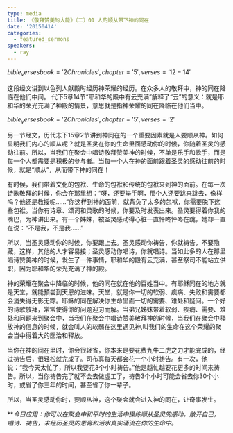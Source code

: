```yaml
---
type: media
title: 《敬拜赞美的大能》（二）01 人的顺从带下神的同在
date: '20150414'
categories:
  - featured_sermons
speakers:
  - ray
---
```

$bible_verses book='2 Chronicles', chapter='5', verses='12-14'$

这段经文讲到以色列人献殿时经历神荣耀的经历。在众多人的敬拜中，神的同在降临在他们中间。 代下5章14节“耶和华的殿中有云充满”解释了“云”的意义：就是耶和华的荣光充满了神殿的情景，意思就是指神荣耀的同在降临在他们当中。

$bible_verses book='2 Chronicles', chapter='5', verses='2'$

另一节经文，历代志下15章2节讲到神同在的一个重要因素就是人要顺从神。如何显明我们内心的顺从呢？就是圣灵在你的生命里面感动你的时候，你随着圣灵的感动往前。所以，当我们在聚会中唱诗敬拜赞美神的时候，不单是乐手和歌手，而是每一个人都需要是积极的参与者。当每一个人在神的面前跟着圣灵的感动往前的时候，就是“顺从”，从而带下神的同在！

有时候，我们带着文化的包袱、生命的包袱和传统的包袱来到神的面前。在每一次诗歌敬拜的时候，你会在那里想：“呀，还要举手啊，那个人还要跳来跳去，像样吗？他还是教授呢……”你这样到神的面前，就背负了太多的包袱，你需要脱下这些包袱。当你有诗章、颂词和灵歌的时候，你要及时发表出来。圣灵要得着你我的嘴巴，为神讲出来。有一个姊妹，被圣灵感动得心脏一直怦咚怦咚在跳，她却一直在说：“不是我，不是我……”

所以，当圣灵感动你的时候，你要跟上去。圣灵感动你祷告，你就祷告，不要隐藏，这样，其他的人才容易接；圣灵感动你唱诗，你就唱诗。当如此多的人在那里唱诗赞美神的时候，发生了一件事情，耶和华的殿有云充满，甚至祭司不能站立供职，因为耶和华的荣光充满了神的殿。

神的荣耀在聚会中降临的时候，他的同在就在他的百姓当中。有耶稣同在的地方就是天堂，就能预尝到天恩的滋味。天堂，就是你一切的软弱、疾病、失败和需要都会消失得无影无踪。耶稣的同在解决你生命里面一切的需要、难处和疑问。一个好的诗歌敬拜，常常使得你的问题迎刃而解。当弟兄姊妹带着软弱、疾病、需要、难处和问题来到聚会中，当我们在聚会中唱诗赞美敬拜神的时候，当我们在聚会中释放神的信息的时候，就会叫人的软弱在这里遇见神,叫我们的生命在这个荣耀的聚会当中得着大的医治和释放。

当你在神的同在里时，你会很轻省，你本来是要花费九牛二虎之力才能完成的，经过祷告后，很轻松就完成了。司布真每天都会花一个小时祷告。有一次，他说：“我今天太忙了，所以我要花3个小时祷告。”他是越忙越要花更多的时间来祷告。所以，当你祷告完了就不会去做虚工了，祷告3个小时可能会省去你30个小时，或省了你三年的时间，甚至省了你一辈子。

所以，当圣灵感动你时，要顺从神，这个聚会就会进入神的同在，让奇事发生。

***今日应用：*你可以在聚会中和平时的生活中操练顺从圣灵的感动，敞开自己，唱诗、祷告，来经历圣灵的恩膏和活水真实涌流在你的生命中。**
